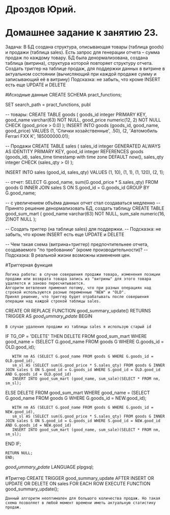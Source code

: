 # Дроздов Юрий.
# Домашнее задание к занятию 23.


Задача:
В БД создана структура, описывающая товары (таблица goods) и продажи (таблица sales).
Есть запрос для генерации отчета – сумма продаж по каждому товару.
БД была денормализована, создана таблица (витрина), структура которой повторяет структуру отчета.
Создать триггер на таблице продаж, для поддержки данных в витрине в актуальном состоянии (вычисляющий при каждой продаже сумму и записывающий её в витрину)
Подсказка: не забыть, что кроме INSERT есть еще UPDATE и DELETE

#Исходные данные
CREATE SCHEMA pract_functions;

SET search_path = pract_functions, publ

-- товары:
CREATE TABLE goods
(
    goods_id    integer PRIMARY KEY,
    good_name   varchar(63) NOT NULL,
    good_price  numeric(12, 2) NOT NULL CHECK (good_price > 0.0)
);
INSERT INTO goods (goods_id, good_name, good_price)
VALUES 	(1, 'Спички хозайственные', .50),
		(2, 'Автомобиль Ferrari FXX K', 185000000.01);

-- Продажи
CREATE TABLE sales
(
    sales_id    integer GENERATED ALWAYS AS IDENTITY PRIMARY KEY,
    good_id     integer REFERENCES goods (goods_id),
    sales_time  timestamp with time zone DEFAULT now(),
    sales_qty   integer CHECK (sales_qty > 0)
);

INSERT INTO sales (good_id, sales_qty) VALUES (1, 10), (1, 1), (1, 120), (2, 1);

-- отчет:
SELECT G.good_name, sum(G.good_price * S.sales_qty)
FROM goods G
INNER JOIN sales S ON S.good_id = G.goods_id
GROUP BY G.good_name;

-- с увеличением объёма данных отчет стал создаваться медленно
-- Принято решение денормализовать БД, создать таблицу
CREATE TABLE good_sum_mart
(
	good_name   varchar(63) NOT NULL,
	sum_sale	numeric(16, 2)NOT NULL
);

-- Создать триггер (на таблице sales) для поддержки.
-- Подсказка: не забыть, что кроме INSERT есть еще UPDATE и DELETE

-- Чем такая схема (витрина+триггер) предпочтительнее отчета, создаваемого "по требованию" (кроме производительности)?
-- Подсказка: В реальной жизни возможны изменения цен.




#Триггерная функция
```
Логика работы: в случае совершения продажи товара, изменения позиции продажи или возврата товара запись из "витрины" для этого товара удаляется и заново пересчитывается.
Алгоритм ветвления применил потому, что при разных операциях над строкой используются разные переменные "NEW" и "OLD".
Принял решение, что триггер будет отрабатывать после совершения операции над каждой строкой таблицы sales.
```

CREATE OR REPLACE FUNCTION good_summary_update() RETURNS TRIGGER
AS $good_summary_update$
    BEGIN
```
В случае удаления продажи из таблицы sales я использую старый id
```
IF TG_OP = 'DELETE' THEN
	   DELETE FROM good_sum_mart WHERE good_name = (SELECT G.good_name FROM goods G WHERE G.goods_id = OLD.good_id);
	
       WITH nm AS (SELECT G.good_name FROM goods G WHERE G.goods_id = OLD.good_id),
       sm_sl AS (SELECT sum(G.good_price * S.sales_qty) FROM goods G INNER JOIN sales S ON S.good_id = G.goods_id WHERE S.good_id = OLD.good_id AND G.goods_id = OLD.good_id)
       INSERT INTO good_sum_mart (good_name, sum_sale)(SELECT * FROM nm, sm_sl);
	   
ELSE
       DELETE FROM good_sum_mart WHERE good_name = (SELECT G.good_name FROM goods G WHERE G.goods_id = NEW.good_id);
        
       WITH nm AS (SELECT G.good_name FROM goods G WHERE G.goods_id = NEW.good_id),
       sm_sl AS (SELECT sum(G.good_price * S.sales_qty) FROM goods G INNER JOIN sales S ON S.good_id = G.goods_id WHERE S.good_id = NEW.good_id AND G.goods_id = NEW.good_id)
	   INSERT INTO good_sum_mart (good_name, sum_sale)(SELECT * FROM nm, sm_sl);
END IF;
	   
	RETURN NULL;
    END;

$good_summary_update$ LANGUAGE plpgsql;

#Триггер
CREATE TRIGGER good_summary_update
AFTER INSERT OR UPDATE OR DELETE ON sales
    FOR EACH ROW EXECUTE FUNCTION good_summary_update();

```
Данный алгоритм неоптимален для большого количества продаж. Но такая схема позволяет в любой момент времени иметь актуальную статистику продаж.
```
